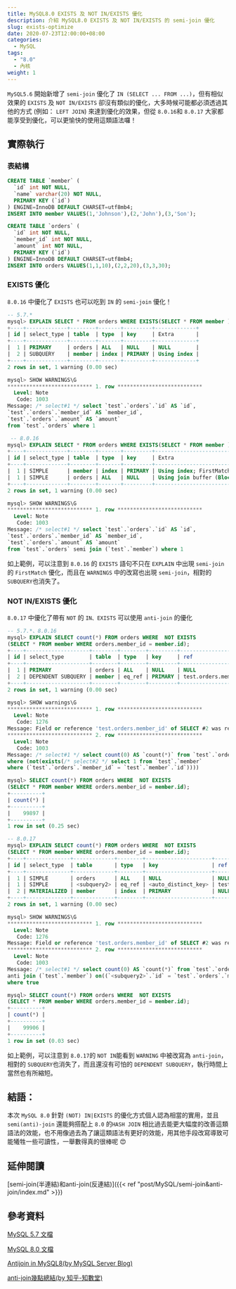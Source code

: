 ```yaml
---
title: MySQL8.0 EXISTS 及 NOT IN/EXISTS 優化
description: 介紹 MySQL8.0 EXISTS 及 NOT IN/EXISTS 的 semi-join 優化
slug: exists-optimize
date: 2020-07-23T12:00:00+08:00
categories:
  - MySQL
tags:
  - "8.0"
  - 內核
weight: 1  
---
```


`MySQL5.6` 開始新增了 `semi-join` 優化了 `IN (SELECT ... FROM ...)`，但有相似效果的 `EXISTS` 及 `NOT IN/EXISTS` 卻沒有類似的優化，大多時候可能都必須透過其他的方式 (例如： `LEFT JOIN`) 來達到優化的效果，但從 `8.0.16`和 `8.0.17` 大家都能享受到優化，可以更愉快的使用這類語法囉！

## 實際執行

### 表結構

```sql
CREATE TABLE `member` (
  `id` int NOT NULL,
  `name` varchar(20) NOT NULL,
  PRIMARY KEY (`id`)
) ENGINE=InnoDB DEFAULT CHARSET=utf8mb4;
INSERT INTO member VALUES(1,'Johnson'),(2,'John'),(3,'Son');

CREATE TABLE `orders` (
  `id` int NOT NULL,
  `member_id` int NOT NULL,
  `amount` int NOT NULL,
  PRIMARY KEY (`id`)
) ENGINE=InnoDB DEFAULT CHARSET=utf8mb4;
INSERT INTO orders VALUES(1,1,10),(2,2,20),(3,3,30);
```

### EXISTS 優化

`8.0.16` 中優化了 `EXISTS` 也可以吃到 `IN` 的 `semi-join` 優化！

```sql
-- 5.7.*
mysql> EXPLAIN SELECT * FROM orders WHERE EXISTS(SELECT * FROM member );
+----+-------------+--------+-------+---------+-------------+
| id | select_type | table  | type  | key     | Extra       |
+----+-------------+--------+-------+---------+-------------+
|  1 | PRIMARY     | orders | ALL   | NULL    | NULL        |
|  2 | SUBQUERY    | member | index | PRIMARY | Using index |
+----+-------------+--------+-------+---------+-------------+
2 rows in set, 1 warning (0.00 sec)

mysql> SHOW WARNINGS\G
*************************** 1. row ***************************
  Level: Note
   Code: 1003
Message: /* select#1 */ select `test`.`orders`.`id` AS `id`,
`test`.`orders`.`member_id` AS `member_id`,
`test`.`orders`.`amount` AS `amount`
from `test`.`orders` where 1
```

```sql
 -- 8.0.16
mysql> EXPLAIN SELECT * FROM orders WHERE EXISTS(SELECT * FROM member );
+----+-------------+--------+-------+---------+---------------------------------------+
| id | select_type | table  | type  | key     | Extra                                 |
+----+-------------+--------+-------+---------+---------------------------------------+
|  1 | SIMPLE      | member | index | PRIMARY | Using index; FirstMatch               |
|  1 | SIMPLE      | orders | ALL   | NULL    | Using join buffer (Block Nested Loop) |
+----+-------------+--------+-------+---------+---------------------------------------+
2 rows in set, 1 warning (0.00 sec)

mysql> SHOW WARNINGS\G
*************************** 1. row ***************************
  Level: Note
   Code: 1003
Message: /* select#1 */ select `test`.`orders`.`id` AS `id`,
`test`.`orders`.`member_id` AS `member_id`,
`test`.`orders`.`amount` AS `amount` 
from `test`.`orders` semi join (`test`.`member`) where 1
```

如上範例，可以注意到 `8.0.16` 的 `EXISTS` 語句不只在 `EXPLAIN` 中出現 `semi-join` 的 `FirstMatch` 優化，而且在 `WARNINGS` 中的改寫也出現 `semi-join`，相對的 `SUBQUERY`也消失了。

### NOT IN/EXISTS 優化

`8.0.17` 中優化了帶有 `NOT` 的 `IN、EXISTS` 可以使用 `anti-join` 的優化

```sql
-- 5.7.*、8.0.16
mysql> EXPLAIN SELECT count(*) FROM orders WHERE  NOT EXISTS 
(SELECT * FROM member WHERE orders.member_id = member.id);
+----+--------------------+--------+--------+---------+-----------------------+--------+-------------+
| id | select_type        | table  | type   | key     | ref                   | rows   | Extra       |
+----+--------------------+--------+--------+---------+-----------------------+--------+-------------+
|  1 | PRIMARY            | orders | ALL    | NULL    | NULL                  | 100536 | Using where |
|  2 | DEPENDENT SUBQUERY | member | eq_ref | PRIMARY | test.orders.member_id |      1 | Using index |
+----+--------------------+--------+--------+---------+-----------------------+--------+-------------+
2 rows in set, 1 warning (0.00 sec)

mysql> SHOW warnings\G
*************************** 1. row ***************************
  Level: Note
   Code: 1276
Message: Field or reference 'test.orders.member_id' of SELECT #2 was resolved in SELECT #1
*************************** 2. row ***************************
  Level: Note
   Code: 1003
Message: /* select#1 */ select count(0) AS `count(*)` from `test`.`orders` 
where (not(exists(/* select#2 */ select 1 from `test`.`member` 
where (`test`.`orders`.`member_id` = `test`.`member`.`id`))))

mysql> SELECT count(*) FROM orders WHERE  NOT EXISTS 
(SELECT * FROM member WHERE orders.member_id = member.id);
+----------+
| count(*) |
+----------+
|    99897 |
+----------+
1 row in set (0.25 sec)
```

```sql
-- 8.0.17
mysql> EXPLAIN SELECT count(*) FROM orders WHERE  NOT EXISTS 
(SELECT * FROM member WHERE orders.member_id = member.id);
+----+--------------+-------------+--------+---------------------+-----------------------+--------+-------------------------+
| id | select_type  | table       | type   | key                 | ref                   | rows   | Extra                   |
+----+--------------+-------------+--------+---------------------+-----------------------+--------+-------------------------+
|  1 | SIMPLE       | orders      | ALL    | NULL                | NULL                  | 100411 | NULL                    |
|  1 | SIMPLE       | <subquery2> | eq_ref | <auto_distinct_key> | test.orders.member_id |      1 | Using where; Not exists |
|  2 | MATERIALIZED | member      | index  | PRIMARY             | NULL                  |    100 | Using index             |
+----+--------------+-------------+--------+---------------------+-----------------------+--------+-------------------------+
2 rows in set, 1 warning (0.00 sec)

mysql> SHOW WARNINGS\G
*************************** 1. row ***************************
  Level: Note
   Code: 1276
Message: Field or reference 'test.orders.member_id' of SELECT #2 was resolved in SELECT #1
*************************** 2. row ***************************
  Level: Note
   Code: 1003
Message: /* select#1 */ select count(0) AS `count(*)` from `test`.`orders` 
anti join (`test`.`member`) on((`<subquery2>`.`id` = `test`.`orders`.`member_id`)) 
where true

mysql> SELECT count(*) FROM orders WHERE  NOT EXISTS 
(SELECT * FROM member WHERE orders.member_id = member.id);
+----------+
| count(*) |
+----------+
|    99906 |
+----------+
1 row in set (0.03 sec)
```

如上範例，可以注意到 `8.0.17`的 `NOT IN`能看到 `WARNING` 中被改寫為 `anti-join`，相對的 `SUBQUERY`也消失了，而且還沒有可怕的 `DEPENDENT SUBQUERY`，執行時間上當然也有所縮短。

## 結語：

本次 `MySQL 8.0` 針對 `(NOT) IN|EXISTS` 的優化方式個人認為相當的實用，並且 `semi(anti)-join` 還能夠搭配上 `8.0` 的`HASH JOIN` 相比過去能更大幅度的改善這類語法的效能，也不用像過去為了讓這類語法有更好的效能，用其他手段改寫導致可能犧牲一些可讀性，一舉數得真的很棒呢 😍

## 延伸閱讀

[semi-join(半連結)和anti-join(反連結)]({{< ref "post/MySQL/semi-join&anti-join/index.md" >}})

## 參考資料

[MySQL 5.7 文檔](https://dev.mysql.com/doc/refman/5.7/en/semijoins.html)

[MySQL 8.0 文檔](https://dev.mysql.com/doc/refman/8.0/en/semijoins.html)

[Antijoin in MySQL8(by MySQL Server Blog)](https://mysqlserverteam.com/antijoin-in-mysql-8/)

[anti-join幾點總結(by 知乎-知數堂)](https://zhuanlan.zhihu.com/p/99195571)